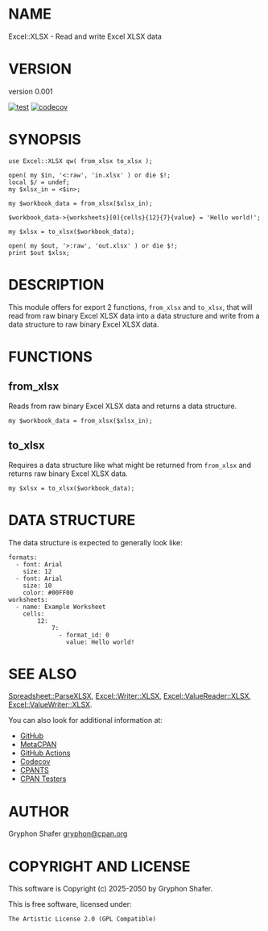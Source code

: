 # NAME

Excel::XLSX - Read and write Excel XLSX data

# VERSION

version 0.001

[![test](https://github.com/gryphonshafer/Excel-XLSX/workflows/test/badge.svg)](https://github.com/gryphonshafer/Excel-XLSX/actions?query=workflow%3Atest)
[![codecov](https://codecov.io/gh/gryphonshafer/Excel-XLSX/graph/badge.svg)](https://codecov.io/gh/gryphonshafer/Excel-XLSX)

# SYNOPSIS

    use Excel::XLSX qw( from_xlsx to_xlsx );

    open( my $in, '<:raw', 'in.xlsx' ) or die $!;
    local $/ = undef;
    my $xlsx_in = <$in>;

    my $workbook_data = from_xlsx($xlsx_in);

    $workbook_data->{worksheets}[0]{cells}{12}{7}{value} = 'Hello world!';

    my $xlsx = to_xlsx($workbook_data);

    open( my $out, '>:raw', 'out.xlsx' ) or die $!;
    print $out $xlsx;

# DESCRIPTION

This module offers for export 2 functions, `from_xlsx` and `to_xlsx`, that
will read from raw binary Excel XLSX data into a data structure
and write from a data structure to raw binary Excel XLSX data.

# FUNCTIONS

## from\_xlsx

Reads from raw binary Excel XLSX data and returns a data structure.

    my $workbook_data = from_xlsx($xlsx_in);

## to\_xlsx

Requires a data structure like what might be returned from `from_xlsx` and
returns raw binary Excel XLSX data.

    my $xlsx = to_xlsx($workbook_data);

# DATA STRUCTURE

The data structure is expected to generally look like:

    formats:
      - font: Arial
        size: 12
      - font: Arial
        size: 10
        color: #00FF00
    worksheets:
      - name: Example Worksheet
        cells:
            12:
                7:
                  - format_id: 0
                    value: Hello world!

# SEE ALSO

[Spreadsheet::ParseXLSX](https://metacpan.org/pod/Spreadsheet%3A%3AParseXLSX), [Excel::Writer::XLSX](https://metacpan.org/pod/Excel%3A%3AWriter%3A%3AXLSX), [Excel::ValueReader::XLSX](https://metacpan.org/pod/Excel%3A%3AValueReader%3A%3AXLSX),
[Excel::ValueWriter::XLSX](https://metacpan.org/pod/Excel%3A%3AValueWriter%3A%3AXLSX).

You can also look for additional information at:

- [GitHub](https://github.com/gryphonshafer/Excel-XLSX)
- [MetaCPAN](https://metacpan.org/pod/Excel::XLSX)
- [GitHub Actions](https://github.com/gryphonshafer/Excel-XLSX/actions)
- [Codecov](https://codecov.io/gh/gryphonshafer/Excel-XLSX)
- [CPANTS](http://cpants.cpanauthors.org/dist/Excel-XLSX)
- [CPAN Testers](http://www.cpantesters.org/distro/S/Excel-XLSX.html)

# AUTHOR

Gryphon Shafer <gryphon@cpan.org>

# COPYRIGHT AND LICENSE

This software is Copyright (c) 2025-2050 by Gryphon Shafer.

This is free software, licensed under:

    The Artistic License 2.0 (GPL Compatible)
